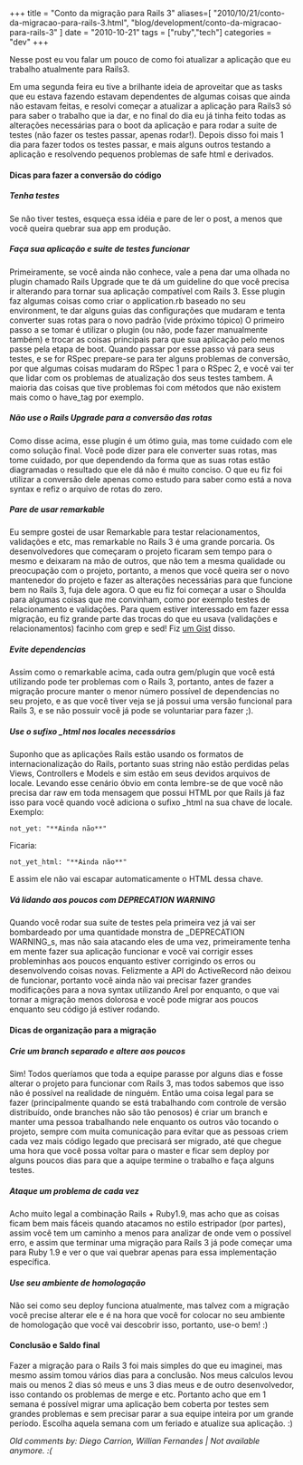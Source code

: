 +++
title = "Conto da migração para Rails 3"
aliases=[
  "2010/10/21/conto-da-migracao-para-rails-3.html",
  "blog/development/conto-da-migracao-para-rails-3"
]
date = "2010-10-21"
tags = ["ruby","tech"]
categories = "dev"
+++

Nesse post eu vou falar um pouco de como foi atualizar a aplicação que
eu trabalho atualmente para Rails3.

Em uma segunda feira eu tive a brilhante ideia de aproveitar que as
tasks que eu estava fazendo estavam dependentes de algumas coisas que
ainda não estavam feitas, e resolvi começar a atualizar a aplicação
para Rails3 só para saber o trabalho que ia dar, e no final do dia eu
já tinha feito todas as alterações necessárias para o boot da
aplicação e para rodar a suite de testes (não fazer os testes passar,
apenas rodar!).  Depois disso foi mais 1 dia para fazer todos os
testes passar, e mais alguns outros testando a aplicação e resolvendo
pequenos problemas de safe html e derivados.

#### Dicas para fazer a conversão do código

##### Tenha testes

Se não tiver testes, esqueça essa idéia e pare de ler o post, a menos
que você queira quebrar sua app em produção.

##### Faça sua aplicação e suite de testes funcionar

Primeiramente, se você ainda não conhece, vale a pena dar uma olhada
no plugin chamado Rails Upgrade que te dá um guideline do que você
precisa ir alterando para tornar sua aplicação compatível com Rails 3.
Esse plugin faz algumas coisas como criar o application.rb baseado no
seu environment, te dar alguns guias das configurações que mudaram e
tenta converter suas rotas para o novo padrão (vide próximo tópico) O
primeiro passo a se tomar é utilizar o plugin (ou não, pode fazer
manualmente também) e trocar as coisas principais para que sua
aplicação pelo menos passe pela etapa de boot.  Quando passar por esse
passo vá para seus testes, e se for RSpec prepare-se para ter alguns
problemas de conversão, por que algumas coisas mudaram do RSpec 1 para
o RSpec 2, e você vai ter que lidar com os problemas de atualização
dos seus testes tambem. A maioria das coisas que tive problemas foi
com métodos que não existem mais como o have_tag por exemplo.

##### Não use o Rails Upgrade para a conversão das rotas

Como disse acima, esse plugin é um ótimo guia, mas tome cuidado com
ele como solução final. Você pode dizer para ele converter suas rotas,
mas tome cuidado, por que dependendo da forma que as suas rotas estão
diagramadas o resultado que ele dá não é muito conciso. O que eu fiz
foi utilizar a conversão dele apenas como estudo para saber como está
a nova syntax e refiz o arquivo de rotas do zero.

##### Pare de usar remarkable

Eu sempre gostei de usar Remarkable para testar relacionamentos,
validações e etc, mas remarkable no Rails 3 é uma grande porcaria. Os
desenvolvedores que começaram o projeto ficaram sem tempo para o mesmo
e deixaram na mão de outros, que não tem a mesma qualidade ou
preocupação com o projeto, portanto, a menos que você queira ser o
novo mantenedor do projeto e fazer as alterações necessárias para que
funcione bem no Rails 3, fuja dele agora.  O que eu fiz foi começar a
usar o Shoulda para algumas coisas que me convinham, como por exemplo
testes de relacionamento e validações. Para quem estiver interessado
em fazer essa migração, eu fiz grande parte das trocas do que eu usava
(validações e relacionamentos) facinho com grep e sed! Fiz [um
Gist](http://gist.github.com/640517) disso.

##### Evite dependencias

Assim como o remarkable acima, cada outra gem/plugin que você está
utilizando pode ter problemas com o Rails 3, portanto, antes de fazer
a migração procure manter o menor número possível de dependencias no
seu projeto, e as que você tiver veja se já possui uma versão
funcional para Rails 3, e se não possuir você já pode se voluntariar
para fazer ;).

##### Use o sufixo _html nos locales necessários

Suponho que as aplicações Rails estão usando os formatos de
internacionalização do Rails, portanto suas string não estão perdidas
pelas Views, Controllers e Models e sim estão em seus devidos arquivos
de locale.  Levando esse cenário óbvio em conta lembre-se de que você
não precisa dar raw em toda mensagem que possui HTML por que Rails já
faz isso para você quando você adiciona o sufixo _html na sua chave de
locale. Exemplo:

	not_yet: "**Ainda não**"

Ficaria:

	not_yet_html: "**Ainda não**"

E assim ele não vai escapar automaticamente o HTML dessa chave.

##### Vá lidando aos poucos com DEPRECATION WARNING

Quando você rodar sua suite de testes pela primeira vez já vai ser
bombardeado por uma quantidade monstra de _DEPRECATION WARNING_s, mas
não saia atacando eles de uma vez, primeiramente tenha em mente fazer
sua aplicação funcionar e você vai corrigir esses probleminhas aos
poucos enquanto estiver corrigindo os erros ou desenvolvendo coisas
novas.  Felizmente a API do ActiveRecord não deixou de funcionar,
portanto você ainda não vai precisar fazer grandes modificações para a
nova syntax utilizando Arel por enquanto, o que vai tornar a migração
menos dolorosa e você pode migrar aos poucos enquanto seu código já
estiver rodando.

#### Dicas de organização para a migração

##### Crie um branch separado e altere aos poucos

Sim! Todos queríamos que toda a equipe parasse por alguns dias e fosse
alterar o projeto para funcionar com Rails 3, mas todos sabemos que
isso não é possível na realidade de ninguém. Então uma coisa legal
para se fazer (principalmente quando se está trabalhando com controle
de versão distribuído, onde branches não são tão penosos) é criar um
branch e manter uma pessoa trabalhando nele enquanto os outros vão
tocando o projeto, sempre com muita comunicação para evitar que as
pessoas criem cada vez mais código legado que precisará ser migrado,
até que chegue uma hora que você possa voltar para o master e ficar
sem deploy por alguns poucos dias para que a aquipe termine o trabalho
e faça alguns testes.

##### Ataque um problema de cada vez

Acho muito legal a combinação Rails + Ruby1.9, mas acho que as coisas
ficam bem mais fáceis quando atacamos no estilo estripador (por
partes), assim você tem um caminho a menos para analizar de onde vem o
possível erro, e assim que terminar uma migração para Rails 3 já pode
começar uma para Ruby 1.9 e ver o que vai quebrar apenas para essa
implementação específica.

##### Use seu ambiente de homologação

Não sei como seu deploy funciona atualmente, mas talvez com a migração
você precise alterar ele e é na hora que você for colocar no seu
ambiente de homologação que você vai descobrir isso, portanto, use-o
bem! :)

#### Conclusão e Saldo final

Fazer a migração para o Rails 3 foi mais simples do que eu imaginei,
mas mesmo assim tomou vários dias para a conclusão.  Nos meus calculos
levou mais ou menos 2 dias só meus e uns 3 dias meus e de outro
desenvolvedor, isso contando os problemas de merge e etc. Portanto
acho que em 1 semana é possível migrar uma aplicação bem coberta por
testes sem grandes problemas e sem precisar parar a sua equipe inteira
por um grande período. Escolha aquela semana com um feriado e atualize
sua aplicação. :)



_Old comments by: Diego Carrion, Willian Fernandes | Not available anymore. :(_
